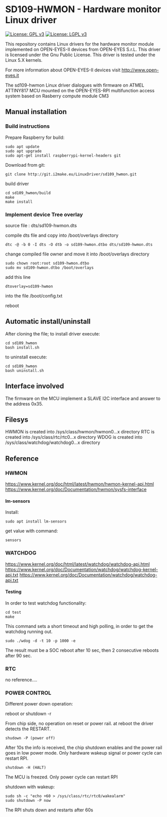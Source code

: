 # SD109-HWMON - Hardware monitor Linux driver

[![License: GPL v3](https://img.shields.io/badge/License-GPL%20v3-blue.svg)](http://www.gnu.org/licenses/gpl-3.0)
[![License: LGPL v3](https://img.shields.io/badge/License-LGPL%20v3-blue.svg)](http://www.gnu.org/licenses/lgpl-3.0)

This repository contains Linux drivers for the hardware monitor module implemented
on OPEN-EYES-II devices from OPEN-EYES S.r.L.
This driver is licensed under the Gnu Public License.
This driver is tested under the Linux 5.X kernels.

For more information about OPEN-EYES-II devices visit http://www.open-eyes.it

The sd109-hwmon Linux driver dialogues with firmware on ATMEL ATTINY817 MCU mounted
on the OPEN-EYES-RPI multifunction access system based on Rasberry compute module CM3

## Manual installation

### Build instructions

Prepare Raspberry for build:
```
sudo apt update
sudo apt upgrade
sudo apt-get install raspberrypi-kernel-headers git
```
Download from git:
```
git clone http://git.i2make.eu/LinuxDriver/sd109_hwmon.git
```
build driver
```
cd sd109_hwmon/build
make
make install
```

### Implement device Tree overlay

source file : dts/sd109-hwmon.dts

compile dts file and copy into /boot/overlays directory
```
dtc -@ -b 0 -I dts -O dtb -o sd109-hwmon.dtbo dts/sd109-hwmon.dts
```
change compiled file owner and move it into /boot/overlays directory
```
sudo chown root:root sd109-hwmon.dtbo
sudo mv sd109-hwmon.dtbo /boot/overlays
```
add this line
```
dtoverlay=sd109-hwmon
```
into the file /boot/config.txt

reboot

## Automatic install/uninstall

After cloning the file;
to install driver execute:
```
cd sd109_hwmon
bash install.sh
```
to uninstall execute:
```
cd sd109_hwmon
bash uninstall.sh
```

## Interface involved

The firmware on the MCU implement a SLAVE I2C interface and answer to the
address 0x35.

## Filesys

HWMON is created into /sys/class/hwmon/hwmon0...x directory
RTC is created into /sys/class/rtc/rtc0...x directory
WDOG is created into /sys/class/watchdog/watchdog0...x directory

## Reference

### HWMON
https://www.kernel.org/doc/html/latest/hwmon/hwmon-kernel-api.html
https://www.kernel.org/doc/Documentation/hwmon/sysfs-interface

#### lm-sensors

Install:
```
sudo apt install lm-sensors
```

get value with command:
```
sensors
```

### WATCHDOG

https://www.kernel.org/doc/html/latest/watchdog/watchdog-api.html
https://www.kernel.org/doc/Documentation/watchdog/watchdog-kernel-api.txt
https://www.kernel.org/doc/Documentation/watchdog/watchdog-api.txt

#### Testing
In order to test watchdog functionality:
```
cd test
make
```
This command sets a short timeout and high polling, in order to get the watchdog
running out.
```
sudo ./wdog -d -t 10 -p 1000 -e
```
The result must be a SOC reboot after 10 sec, then 2 consecutive reboots after
90 sec.

### RTC

no reference....

### POWER CONTROL

Different power down operation:

reboot or shutdown -r

From chip side, no operation on reset or power rail. at reboot the driver
detects the RESTART.
```
shudown -P (power off)
```
After 10s the info is received, the chip shutdown enables and the power rail goes
in low power mode.
Only hardware wakeup signal or power cycle can restart RPI.
```
shutdown -H (HALT)
```
The MCU is freezed.
Only power cycle can restart RPI

shutdown with wakeup:
```
sudo sh -c "echo +60 > /sys/class/rtc/rtc0/wakealarm"
sudo shutdown -P now
```
The RPI shuts down and restarts after 60s
